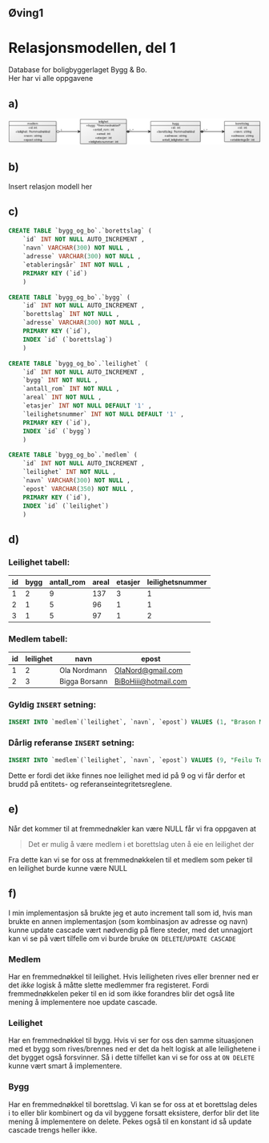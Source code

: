 ## **Øving1**
# Relasjonsmodellen, del 1
Database for boligbyggerlaget Bygg & Bo.  
Her har vi alle oppgavene

## a)
![](UML_klasse.png)

## b)
Insert relasjon modell her


## c)
```sql
CREATE TABLE `bygg_og_bo`.`borettslag` (
    `id` INT NOT NULL AUTO_INCREMENT ,
    `navn` VARCHAR(300) NOT NULL ,
    `adresse` VARCHAR(300) NOT NULL ,
    `etableringsår` INT NOT NULL ,
    PRIMARY KEY (`id`)
    ) 
```

```sql
CREATE TABLE `bygg_og_bo`.`bygg` ( 
    `id` INT NOT NULL AUTO_INCREMENT , 
    `borettslag` INT NOT NULL , 
    `adresse` VARCHAR(300) NOT NULL , 
    PRIMARY KEY (`id`), 
    INDEX `id` (`borettslag`)
    ) 
```

```sql
CREATE TABLE `bygg_og_bo`.`leilighet` ( 
    `id` INT NOT NULL AUTO_INCREMENT , 
    `bygg` INT NOT NULL , 
    `antall_rom` INT NOT NULL , 
    `areal` INT NOT NULL , 
    `etasjer` INT NOT NULL DEFAULT '1' , 
    `leilighetsnummer` INT NOT NULL DEFAULT '1' , 
    PRIMARY KEY (`id`), 
    INDEX `id` (`bygg`)
    )
```

```sql
CREATE TABLE `bygg_og_bo`.`medlem` ( 
    `id` INT NOT NULL AUTO_INCREMENT , 
    `leilighet` INT NOT NULL , 
    `navn` VARCHAR(300) NOT NULL , 
    `epost` VARCHAR(350) NOT NULL , 
    PRIMARY KEY (`id`), 
    INDEX `id` (`leilighet`)
    ) 
```

## d)

### Leilighet tabell:

| id | bygg | antall_rom | areal | etasjer | leilighetsnummer |
|----|------|------------|-------|---------|------------------|
| 1  | 2    | 9          | 137   | 3       | 1                |
| 2  | 1    | 5          | 96    | 1       | 1                |
| 3  | 1    | 5          | 97    | 1       | 2                |

### Medlem tabell:

| id | leilighet | navn          | epost                |
|----|-----------|---------------|----------------------|
| 1  | 2         | Ola Nordmann  | OlaNord@gmail.com    |
| 2  | 3         | Bigga Borsann | BiBoHiii@hotmail.com |

### Gyldig `INSERT` setning:

```sql
INSERT INTO `medlem`(`leilighet`, `navn`, `epost`) VALUES (1, "Brason Manson", "altbra@ntnu.no")
```

### Dårlig referanse `INSERT` setning:

```sql
INSERT INTO `medlem`(`leilighet`, `navn`, `epost`) VALUES (9, "Feilu Torsu", "neinei@bad.no")
```

Dette er fordi det ikke finnes noe leilighet med id på 9 og vi får derfor et brudd på entitets- og referanseintegritetsreglene.


## e)
Når det kommer til at fremmednøkler kan være NULL får vi fra oppgaven at
> Det er mulig å være medlem i et borettslag uten å eie en leilighet der  

Fra dette kan vi se for oss at fremmednøkkelen til et medlem som peker til en leilighet burde kunne være NULL

## f)
I min implementasjon så brukte jeg et auto increment tall som id, hvis man brukte en annen implementasjon (som kombinasjon av adresse og navn) kunne update cascade vært nødvendig på flere steder, med det unnagjort kan vi se på vært tilfelle om vi burde bruke `ON DELETE`/`UPDATE CASCADE`


### Medlem
Har en fremmednøkkel til leilighet. Hvis leiligheten rives eller brenner ned er det *ikke* logisk å måtte slette medlemmer fra registeret. Fordi fremmednøkkelen peker til en id som ikke forandres blir det også lite mening å implementere noe update cascade.


### Leilighet
Har en fremmednøkkel til bygg. Hvis vi ser for oss den samme situasjonen med et bygg som rives/brennes ned er det da helt logisk at alle leilighetene i det bygget også forsvinner. Så i dette tilfellet kan vi se for oss at `ON DELETE` kunne vært smart å implementere.

### Bygg
Har en fremmednøkkel til borettslag. Vi kan se for oss at et borettslag deles i to eller blir kombinert og da vil byggene forsatt eksistere, derfor blir det lite mening å implementere on delete. Pekes også til en konstant id så update cascade trengs heller ikke.

